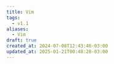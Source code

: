 ```yaml
---
title: Vim
tags:
  - v1.1
aliases:
  - Vim
draft: true
created_at: 2024-07-08T12:43:46-03:00
updated_at: 2025-01-21T00:48:28-03:00
---
```


